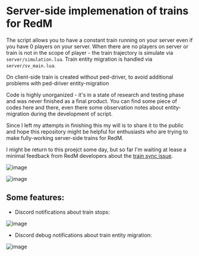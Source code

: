 # Server-side implemenation of trains for RedM

The script allows you to have a constant train running on your server even if you have 0 players on your server.
When there are no players on server or train is not in the scope of player - the train trajectory is simulate via `server/simulation.lua`.
Train entity migration is handled via `server/sv_main.lua`.

On client-side train is created without ped-driver, to avoid additional problems with ped-driver entity-migration

Code is highly unorganized - it's in a state of research and testing phase and was never finished as a final product. You can find some piece of codes here and there, even there some observation notes about entity-migration during the development of script. 

Since I left my attempts in finishing this my will is to share it to the public and hope this repository might be helpful for enthusiasts who are trying to make fully-working server-side trains for RedM.  

I might be return to this proejct some day, but so far I'm waiting at lease a minimal feedback from RedM developers about the [train sync issue](https://github.com/citizenfx/fivem/issues/2630).


![image](https://github.com/user-attachments/assets/37889c22-73b1-4898-b8ca-d3893babda4e)

![image](https://github.com/user-attachments/assets/1831700f-9b27-40a9-9593-a9f978dc596a)


## Some features:

- Discord notifications about train stops:

![image](https://github.com/user-attachments/assets/a0696276-f0fb-4a36-a235-82f9c6d862b4)

- Discord debug notifications about train entity migration:

![image](https://github.com/user-attachments/assets/abb86b18-22c6-441b-9abf-a6b6906b0e93)
